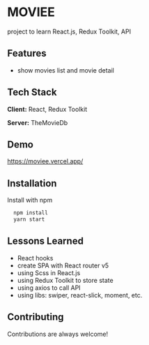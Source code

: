 
# MOVIEE
project to learn React.js, Redux Toolkit, API

## Features

- show movies list and movie detail


## Tech Stack

**Client:** React, Redux Toolkit

**Server:** TheMovieDb


## Demo

https://moviee.vercel.app/
## Installation

Install with npm

```bash
  npm install
  yarn start
```

## Lessons Learned

- React hooks
- create SPA with React router v5
- using Scss in React.js
- using Redux Toolkit to store state
- using axios to call API
- using libs: swiper, react-slick, moment, etc.

## Contributing

Contributions are always welcome!


